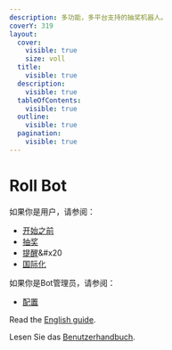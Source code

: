 ```yaml
---
description: 多功能，多平台支持的抽奖机器人。
coverY: 319
layout:
  cover:
    visible: true
    size: voll
  title:
    visible: true
  description:
    visible: true
  tableOfContents:
    visible: true
  outline:
    visible: true
  pagination:
    visible: true
---
```


# Roll Bot

如果你是用户，请参阅：

- [开始之前](before-start.md)
- [抽奖](roll/overview.md)
- [提醒](remind/overview.md)&#x20
- [国际化](i18n/overview.md)

如果你是Bot管理员，请参阅：

- [配置](configuration/overview.md)

Read the [English guide](https://app.gitbook.com/s/DkD9Dx744ASTSUTtbEpy/).

Lesen Sie das [Benutzerhandbuch](https://app.gitbook.com/s/BOxpAN52iSWXtD7dIbMl/).

